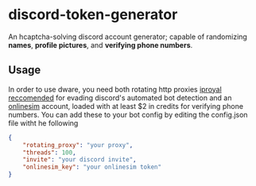# discord-token-generator
An hcaptcha-solving discord account generator; capable of randomizing **names**, **profile pictures**, and **verifying phone numbers**.

## Usage
In order to use dware, you need both rotating http proxies [iproyal reccomended](https://dashboard.iproyal.com/products/royal-residential-proxies) for evading discord's automated bot detection and an [onlinesim](https://onlinesim.io/) account, loaded with at least $2 in credits for verifying phone numbers. You can add these to your bot config by editing the config.json file witht he following
```json
{
    "rotating_proxy": "your proxy",
    "threads": 100,
    "invite": "your discord invite",
    "onlinesim_key": "your onlinesim token"
}
```
